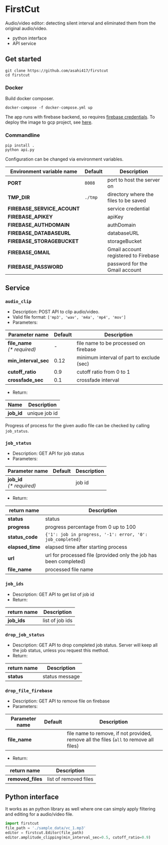 # FirstCut
Audio/video editor: detecting silent interval and eliminated them from the original audio/video.
- python interface
- API service

## Get started
```shell script
git clone https://github.com/asahi417/firstcut
cd firstcut
```

### Docker
Build docker composer.

```shell script
docker-compose -f docker-compose.yml up
```

The app runs with firebase backend, so requires [firebase credentials](./assets/FIREBASE.md).
To deploy the image to gcp project, see [here](assets/DEPLOY_GCP.md).

### Commandline

```shell script
pip install .
python api.py
```
Configuration can be changed via environment variables. 

| Environment variable name  | Default | Description                                                                                         |
| -------------------------- | ------- | --------------------------------------------------------------------------------------------------- |
| **PORT**                   | `8008`  | port to host the server on                                                                          |
| **TMP_DIR**                | `./tmp` | directory where the files to be saved |
| **FIREBASE_SERVICE_ACOUNT**|         | service credential |
| **FIREBASE_APIKEY**        |         | apiKey |
| **FIREBASE_AUTHDOMAIN**    |         | authDomain |
| **FIREBASE_DATABASEURL**   |         | databaseURL |
| **FIREBASE_STORAGEBUCKET** |         | storageBucket |
| **FIREBASE_GMAIL**         |         | Gmail account registered to Firebase |
| **FIREBASE_PASSWORD**      |         | password for the Gmail account |

## Service
### `audio_clip`
- Description: POST API to clip audio/video.
- Valid file format: `['mp3', 'wav', 'm4a', 'mp4', 'mov']`
- Parameters:

| Parameter name                            | Default              | Description                           |
| ----------------------------------------- | -------------------- | ------------------------------------- |
| **file_name**<br />_(\* required)_        |  -                   | file name to be processed on firebase |
| **min_interval_sec**                      | 0.12                 | minimum interval of part to exclude (sec) |
| **cutoff_ratio**                          | 0.9                  | cutoff ratio from 0 to 1 |
| **crossfade_sec**                         | 0.1                  | crossfade interval |
 
- Return:

| Name       | Description                                     |
| ---------- | ----------------------------------------------- |
| **job_id** | unique job id  |

Progress of process for the given audio file can be checked by calling `job_status`. 

### `job_status`
- Description: GET API for job status
- Parameters:

| Parameter name                  | Default | Description                                                                         |
| ------------------------------- | ------- | ----------------------------------------------------------------------------------- |
| **job_id**<br />_(\* required)_ |         | job id |

- Return:

| return name         | Description                                     |
| ------------------- | ----------------------------------------------- |
| **status**          | status |
| **progress**        | progress percentage from 0 up to 100 |
| **status_code**     | `{'1': job in progress, '-1': error, '0': job_completed}` |
| **elapsed_time**    | elapsed time after starting process |
| **url**             | url for processed file (provided only the job has been completed) |
| **file_name**       | processed file name |


### `job_ids`
- Description: GET API to get list of job id
- Return:

| return name         | Description     |
| ------------------- | --------------- |
| **job_ids**         | list of job ids |


### `drop_job_status`
- Description: GET API to drop completed job status. Server will keep all the job status, unless you request this method. 
- Return:

| return name         | Description    |
| ------------------- | -------------- |
| **status**          | status message |

### `drop_file_firebase`
- Description: GET API to remove file on firebase 
- Parameters:

| Parameter name   | Default | Description                                                                         |
| ---------------- | ------- | ----------------------------------------------------------------------------------- |
| **file_name**    |         | file name to remove, if not provided, remove all the files (`all` to remove all files) |


- Return:

| return name         | Description           |
| ------------------- | --------------------- |
| **removed_files**   | list of removed files |


## Python interface
It works as an python library as well where one can simply apply filtering and editing for a audio/video file.  

```python
import firstcut
file_path = './sample_data/vc_1.mp3'
editor = firstcut.Editor(file_path)
editor.amplitude_clipping(min_interval_sec=0.5, cutoff_ratio=0.9)
```
